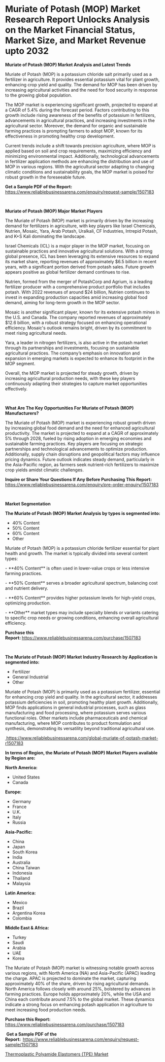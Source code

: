<p><h1>Muriate of Potash (MOP) Market Research Report Unlocks Analysis on the Market Financial Status, Market Size, and Market Revenue upto 2032</h1></p><p><strong>Muriate of Potash (MOP) Market Analysis and Latest Trends</strong></p>
<p><p>Muriate of Potash (MOP) is a potassium chloride salt primarily used as a fertilizer in agriculture. It provides essential potassium vital for plant growth, enhancing crop yield and quality. The demand for MOP has been driven by increasing agricultural activities and the need for food security in response to the growing global population.</p><p>The MOP market is experiencing significant growth, projected to expand at a CAGR of 5.4% during the forecast period. Factors contributing to this growth include rising awareness of the benefits of potassium in fertilizers, advancements in agricultural practices, and increasing investments in the agricultural sector. Moreover, the demand for organic and sustainable farming practices is prompting farmers to adopt MOP, known for its effectiveness in promoting healthy crop development.</p><p>Current trends include a shift towards precision agriculture, where MOP is applied based on soil and crop requirements, maximizing efficiency and minimizing environmental impact. Additionally, technological advancements in fertilizer application methods are enhancing the distribution and use of MOP in various regions. With the agricultural sector adapting to changing climatic conditions and sustainability goals, the MOP market is poised for robust growth in the foreseeable future.</p></p>
<p><strong>Get a Sample PDF of the Report:&nbsp;</strong> <a href="https://www.reliablebusinessarena.com/enquiry/request-sample/1507183?utm_campaign=1420&utm_medium=2&utm_source=Github&utm_content=ia&utm_term=01022025&utm_id=muriate-of-potash-mop">https://www.reliablebusinessarena.com/enquiry/request-sample/1507183</a></p>
<p>&nbsp;</p>
<p><strong>Muriate of Potash (MOP) Major Market Players</strong></p>
<p><p>The Muriate of Potash (MOP) market is primarily driven by the increasing demand for fertilizers in agriculture, with key players like Israel Chemicals, Nutrien, Mosaic, Yara, Arab Potash, Uralkali, CF Industries, Intrepid Potash, and K+S Kali dominating the landscape.</p><p>Israel Chemicals (ICL) is a major player in the MOP market, focusing on sustainable practices and innovative agricultural solutions. With a strong global presence, ICL has been leveraging its extensive resources to expand its market share, reporting revenues of approximately $6.5 billion in recent years, with a significant portion derived from potash sales. Future growth appears positive as global fertilizer demand continues to rise.</p><p>Nutrien, formed from the merger of PotashCorp and Agrium, is a leading fertilizer producer with a comprehensive product portfolio that includes potash. With 2022 revenues of around $24 billion, Nutrien continues to invest in expanding production capacities amid increasing global food demand, aiming for long-term growth in the MOP sector.</p><p>Mosaic is another significant player, known for its extensive potash mines in the U.S. and Canada. The company reported revenues of approximately $12.6 billion, with a robust strategy focused on enhancing operational efficiency. Mosaic's outlook remains bright, driven by its commitment to meet rising agricultural needs.</p><p>Yara, a leader in nitrogen fertilizers, is also active in the potash market through its partnerships and investments, focusing on sustainable agricultural practices. The company’s emphasis on innovation and expansion in emerging markets is expected to enhance its footprint in the MOP segment.</p><p>Overall, the MOP market is projected for steady growth, driven by increasing agricultural production needs, with these key players continuously adapting their strategies to capture market opportunities effectively.</p></p>
<p>&nbsp;</p>
<p><strong>What Are The Key Opportunities For Muriate of Potash (MOP) Manufacturers?</strong></p>
<p><p>The Muriate of Potash (MOP) market is experiencing robust growth driven by increasing global food demand and the need for enhanced agricultural productivity. The market is projected to expand at a CAGR of approximately 5% through 2028, fueled by rising adoption in emerging economies and sustainable farming practices. Key players are focusing on strategic partnerships and technological advancements to optimize production. Additionally, supply chain disruptions and geopolitical factors may influence pricing dynamics. Future outlook indicates steady demand, particularly in the Asia-Pacific region, as farmers seek nutrient-rich fertilizers to maximize crop yields amidst climatic challenges.</p></p>
<p><strong>Inquire or Share Your Questions If Any Before Purchasing This Report:</strong> <a href="https://www.reliablebusinessarena.com/enquiry/pre-order-enquiry/1507183?utm_campaign=1420&utm_medium=2&utm_source=Github&utm_content=ia&utm_term=01022025&utm_id=muriate-of-potash-mop">https://www.reliablebusinessarena.com/enquiry/pre-order-enquiry/1507183</a></p>
<p>&nbsp;</p>
<p><strong>Market Segmentation</strong></p>
<p><strong>The Muriate of Potash (MOP) Market Analysis by types is segmented into:</strong></p>
<p><ul><li>40% Content</li><li>50% Content</li><li>60% Content</li><li>Other</li></ul></p>
<p><p>Muriate of Potash (MOP) is a potassium chloride fertilizer essential for plant health and growth. The market is typically divided into several content types: </p><p>- **40% Content** is often used in lower-value crops or less intensive farming practices. </p><p>- **50% Content** serves a broader agricultural spectrum, balancing cost and nutrient delivery. </p><p>- **60% Content** provides higher potassium levels for high-yield crops, optimizing production. </p><p>- **Other** market types may include specialty blends or variants catering to specific crop needs or growing conditions, enhancing overall agricultural efficiency.</p></p>
<p><strong>Purchase this Report:&nbsp;</strong><a href="https://www.reliablebusinessarena.com/purchase/1507183?utm_campaign=1420&utm_medium=2&utm_source=Github&utm_content=ia&utm_term=01022025&utm_id=muriate-of-potash-mop">https://www.reliablebusinessarena.com/purchase/1507183</a></p>
<p>&nbsp;</p>
<p><strong>The Muriate of Potash (MOP) Market Industry Research by Application is segmented into:</strong></p>
<p><ul><li>Fertilizer</li><li>General Industrial</li><li>Other</li></ul></p>
<p><p>Muriate of Potash (MOP) is primarily used as a potassium fertilizer, essential for enhancing crop yield and quality. In the agricultural sector, it addresses potassium deficiencies in soil, promoting healthy plant growth. Additionally, MOP finds applications in general industrial processes, such as glass manufacturing and food processing, where potassium serves various functional roles. Other markets include pharmaceuticals and chemical manufacturing, where MOP contributes to product formulation and synthesis, demonstrating its versatility beyond traditional agricultural use.</p></p>
<p><a href="https://www.reliablebusinessarena.com/global-muriate-of-potash-market-r1507183?utm_campaign=1420&utm_medium=2&utm_source=Github&utm_content=ia&utm_term=01022025&utm_id=muriate-of-potash-mop">&nbsp;https://www.reliablebusinessarena.com/global-muriate-of-potash-market-r1507183</a></p>
<p><strong>In terms of Region, the Muriate of Potash (MOP) Market Players available by Region are:</strong></p>
<p>
    <p> <strong> North America: </strong>
        <ul>
            <li>United States</li>
            <li>Canada</li>
        </ul>
        </p> 
    <p> <strong> Europe: </strong>
        <ul>
            <li>Germany</li>
            <li>France</li>
            <li>U.K.</li>
            <li>Italy</li>
            <li>Russia</li>
        </ul>
        </p> 
    <p> <strong> Asia-Pacific: </strong>
        <ul>
            <li>China</li>
            <li>Japan</li>
            <li>South Korea</li>
            <li>India</li>
            <li>Australia</li>
            <li>China Taiwan</li>
            <li>Indonesia</li>
            <li>Thailand</li>
            <li>Malaysia</li>
        </ul>
        </p> 
    <p> <strong> Latin America: </strong>
        <ul>
            <li>Mexico</li>
            <li>Brazil</li>
            <li>Argentina Korea</li>
            <li>Colombia</li>
        </ul>
        </p> 
    <p> <strong> Middle East & Africa: </strong>
        <ul>
            <li>Turkey</li>
            <li>Saudi</li>
            <li>Arabia</li>
            <li>UAE</li>
            <li>Korea</li>
        </ul>
    </p>
    </p>
<p><p>The Muriate of Potash (MOP) market is witnessing notable growth across various regions, with North America (NA) and Asia-Pacific (APAC) leading the charge. APAC is projected to dominate the market, capturing approximately 40% of the share, driven by rising agricultural demands. North America follows closely with around 25%, bolstered by advances in farming practices. Europe holds approximately 20%, while the USA and China each contribute around 7.5% to the global market. These dynamics indicate a strong focus on enhancing potash application in agriculture to meet increasing food production needs.</p></p>
<p><strong>Purchase this Report: </strong><a href="https://www.reliablebusinessarena.com/purchase/1507183?utm_campaign=1420&utm_medium=2&utm_source=Github&utm_content=ia&utm_term=01022025&utm_id=muriate-of-potash-mop">https://www.reliablebusinessarena.com/purchase/1507183</a></p>
<p>&nbsp;<strong>Get a Sample PDF of the Report:&nbsp;&nbsp;</strong><a href="https://www.reliablebusinessarena.com/enquiry/request-sample/1507183?utm_campaign=1420&utm_medium=2&utm_source=Github&utm_content=ia&utm_term=01022025&utm_id=muriate-of-potash-mop">https://www.reliablebusinessarena.com/enquiry/request-sample/1507183</a></p>
<p><strong></strong></p>
<p><p><a href="https://github.com/willjis/Market-Research-Report-List-1/blob/main/thermoplastic-polyamide-elastomers-tpe-market.md?utm_campaign=1420&utm_medium=2&utm_source=Github&utm_content=ia&utm_term=01022025&utm_id=muriate-of-potash-mop">Thermoplastic Polyamide Elastomers (TPE) Market</a></p></p>